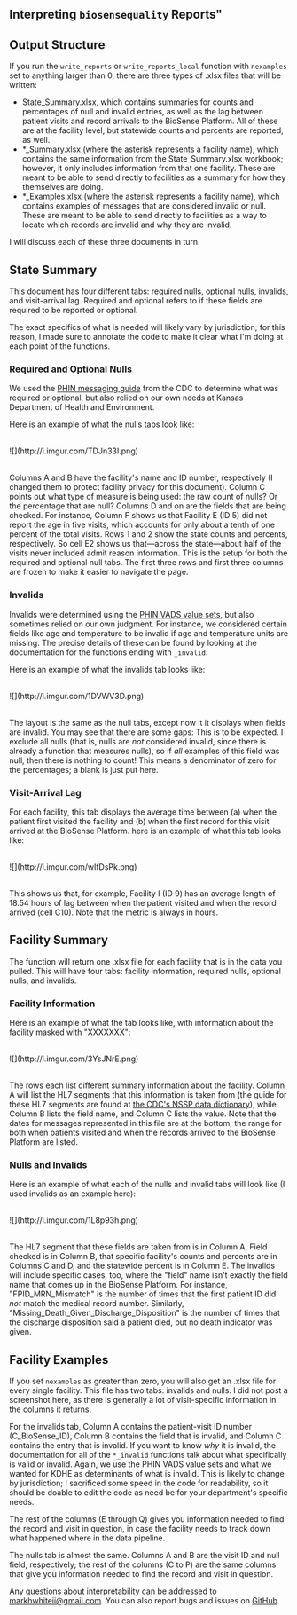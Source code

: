 
## Interpreting `biosensequality` Reports"


## Output Structure

If you run the `write_reports` or `write_reports_local` function with `nexamples` set to anything larger than 0, there are three types of .xlsx files that will be written:  

* State_Summary.xlsx, which contains summaries for counts and percentages of null and invalid entries, as well as the lag between patient visits and record arrivals to the BioSense Platform. All of these are at the facility level, but statewide counts and percents are reported, as well.  
* *_Summary.xlsx (where the asterisk represents a facility name), which contains the same information from the State_Summary.xlsx workbook; however, it only includes information from that one facility. These are meant to be able to send directly to facilities as a summary for how they themselves are doing.  
* *_Examples.xlsx (where the asterisk represents a facility name), which contains examples of messages that are considered invalid or null. These are meant to be able to send directly to facilities as a way to locate which records are invalid and why they are invalid.  

I will discuss each of these three documents in turn.  

## State Summary

This document has four different tabs: required nulls, optional nulls, invalids, and visit-arrival lag. Required and optional refers to if these fields are required to be reported or optional.  

The exact specifics of what is needed will likely vary by jurisdiction; for this reason, I made sure to annotate the code to make it clear what I'm doing at each point of the functions.  

### Required and Optional Nulls

We used the [PHIN messaging guide](https://www.cdc.gov/nssp/documents/guides/syndrsurvmessagguide2_messagingguide_phn.pdf) from the CDC to determine what was required or optional, but also relied on our own needs at Kansas Department of Health and Environment.  

Here is an example of what the nulls tabs look like:  

<br>
<div style="width:1000px">
![](http://i.imgur.com/TDJn33I.png)
</div>
<br>  

Columns A and B have the facility's name and ID number, respectively (I changed them to protect facility privacy for this document). Column C points out what type of measure is being used: the raw count of nulls? Or the percentage that are null? Columns D and on are the fields that are being checked. For instance, Column F shows us that Facility E (ID 5) did not report the age in five visits, which accounts for only about a tenth of one percent of the total visits. Rows 1 and 2 show the state counts and percents, respectively. So cell E2 shows us that—across the state—about half of the visits never included admit reason information. This is the setup for both the required and optional null tabs. The first three rows and first three columns are frozen to make it easier to navigate the page.  

### Invalids

Invalids were determined using the [PHIN VADS value sets](https://phinvads.cdc.gov/vads/ViewView.action?name=Syndromic%20Surveillance), but also sometimes relied on our own judgment. For instance, we considered certain fields like age and temperature to be invalid if age and temperature units are missing. The precise details of these can be found by looking at the documentation for the functions ending with  `_invalid`.  

Here is an example of what the invalids tab looks like:  

<br>
<div style="width:1000px">
![](http://i.imgur.com/1DVWV3D.png)
</div>
<br>

The layout is the same as the null tabs, except now it it displays when fields are invalid. You may see that there are some gaps: This is to be expected. I exclude all nulls (that is, nulls are *not* considered invalid, since there is already a function that measures nulls), so if *all* examples of this field was null, then there is nothing to count! This means a denominator of zero for the percentages; a blank is just put here.  

### Visit-Arrival Lag

For each facility, this tab displays the average time between (a) when the patient first visited the facility and (b) when the first record for this visit arrived at the BioSense Platform. here is an example of what this tab looks like:  

<br>
<div style="width:1000px">
![](http://i.imgur.com/wlfDsPk.png)
</div>
<br>

This shows us that, for example, Facility I (ID 9) has an average length of 18.54 hours of lag between when the patient visited and when the record arrived (cell C10). Note that the metric is always in hours.  

## Facility Summary

The function will return one .xlsx file for each facility that is in the data you pulled. This will have four tabs: facility information, required nulls, optional nulls, and invalids.  

### Facility Information

Here is an example of what the tab looks like, with information about the facility masked with "XXXXXXX":  

<br>
<div style="width:1000px">
![](http://i.imgur.com/3YsJNrE.png)
</div>
<br>  

The rows each list different summary information about the facility. Column A will list the HL7 segments that this information is taken from (the guide for these HL7 segments are found at [the CDC's NSSP data dictionary](https://www.cdc.gov/nssp/biosense/docs/NSSP-Data-Dictionary.xlsx)), while Column B lists the field name, and Column C lists the value. Note that the dates for messages represented in this file are at the bottom; the range for both when patients visited and when the records arrived to the BioSense Platform are listed.  

### Nulls and Invalids

Here is an example of what each of the nulls and invalid tabs will look like (I used invalids as an example here): 

<br>
<div style="width:1000px">
![](http://i.imgur.com/1L8p93h.png)
</div>
<br>  

The HL7 segment that these fields are taken from is in Column A, Field checked is in Column B, that specific facility's counts and percents are in Columns C and D, and the statewide percent is in Column E. The invalids will include specific cases, too, where the "field" name isn't exactly the field name that comes up in the BioSense Platform. For instance, "FPID_MRN_Mismatch" is the number of times that the first patient ID did *not* match the medical record number. Similarly, "Missing_Death_Given_Discharge_Disposition" is the number of times that the discharge disposition said a patient died, but no death indicator was given.  

## Facility Examples

If you set `nexamples` as greater than zero, you will also get an .xlsx file for every single facility. This file has two tabs: invalids and nulls. I did not post a screenshot here, as there is generally a lot of visit-specific information in the columns it returns.  

For the invalids tab, Column A contains the patient-visit ID number (C_BioSense_ID), Column B contains the field that is invalid, and Column C contains the entry that is invalid. If you want to know *why* it is invalid, the documentation for all of the `*_invalid` functions talk about what specifically is valid or invalid. Again, we use the PHIN VADS value sets and what we wanted for KDHE as determinants of what is invalid. This is likely to change by jurisdiction; I sacrificed some speed in the code for readability, so it should be doable to edit the code as need be for your department's specific needs.  

The rest of the columns (E through Q) gives you information needed to find the record and visit in question, in case the facility needs to track down what happened where in the data pipeline.  

The nulls tab is almost the same. Columns A and B are the visit ID and null field, respectively; the rest of the columns (C to P) are the same columns that give you information needed to find the record and visit in question.  

Any questions about interpretability can be addressed to markhwhiteii@gmail.com. You can also report bugs and issues on [GitHub](https://github.com/markhwhiteii/biosensequality/issues).
<br>
<br>
